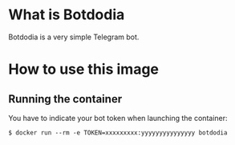 # What is Botdodia
Botdodia is a very simple Telegram bot.

# How to use this image
## Running the container
You have to indicate your bot token when launching the container:
```
$ docker run --rm -e TOKEN=xxxxxxxxx:yyyyyyyyyyyyyyy botdodia
```